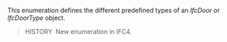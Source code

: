 ﻿This enumeration defines the different predefined types of an _IfcDoor_ or _IfcDoorType_ object.

> HISTORY&nbsp; New enumeration in IFC4.
